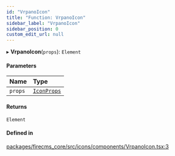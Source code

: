 ```yaml
---
id: "VrpanoIcon"
title: "Function: VrpanoIcon"
sidebar_label: "VrpanoIcon"
sidebar_position: 0
custom_edit_url: null
---
```


▸ **VrpanoIcon**(`props`): `Element`

#### Parameters

| Name | Type |
| :------ | :------ |
| `props` | [`IconProps`](../types/IconProps.md) |

#### Returns

`Element`

#### Defined in

[packages/firecms_core/src/icons/components/VrpanoIcon.tsx:3](https://github.com/FireCMSco/firecms/blob/d45f3739/packages/firecms_core/src/icons/components/VrpanoIcon.tsx#L3)
